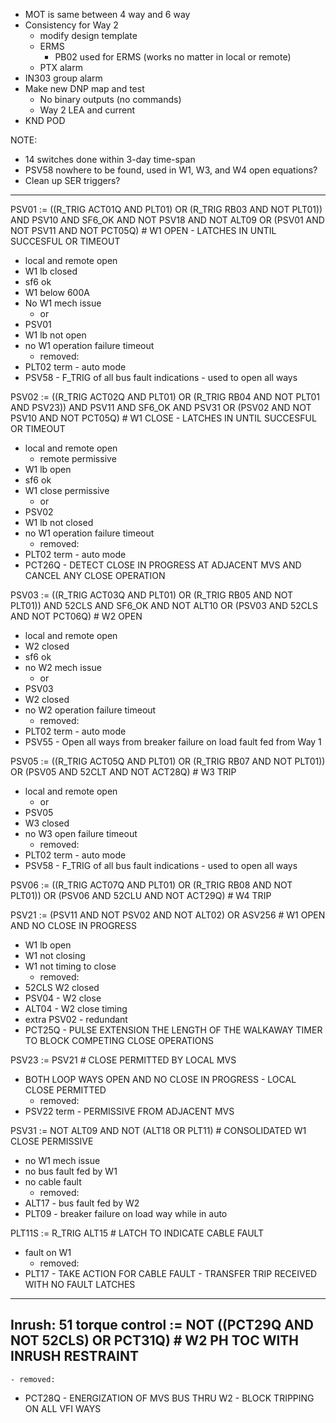 - MOT is same between 4 way and 6 way
- Consistency for Way 2
	- modify design template
	- ERMS
		- PB02 used for ERMS (works no matter in local or remote)
	- PTX alarm
- IN303 group alarm
- Make new DNP map and test
	- No binary outputs (no commands)
	- Way 2 LEA and current
- KND POD

NOTE:
- 14 switches done within 3-day time-span
- PSV58 nowhere to be found, used in W1, W3, and W4 open equations?
- Clean up SER triggers?

---

PSV01 := ((R_TRIG ACT01Q AND PLT01) OR (R_TRIG RB03 AND NOT PLT01)) AND PSV10 AND SF6_OK AND NOT PSV18 AND NOT ALT09 OR (PSV01 AND NOT PSV11 AND NOT PCT05Q) # W1 OPEN - LATCHES IN UNTIL SUCCESFUL OR TIMEOUT
- local and remote open
- W1 lb closed
- sf6 ok
- W1 below 600A
- No W1 mech issue
	- or
- PSV01
- W1 lb not open
- no W1 operation failure timeout
	- removed:
- PLT02 term - auto mode
- PSV58 - F_TRIG of all bus fault indications - used to open all ways

PSV02 := ((R_TRIG ACT02Q AND PLT01) OR (R_TRIG RB04 AND NOT PLT01 AND PSV23)) AND PSV11 AND SF6_OK AND PSV31 OR (PSV02 AND NOT PSV10 AND NOT PCT05Q) # W1 CLOSE - LATCHES IN UNTIL SUCCESFUL OR TIMEOUT
- local and remote open
	- remote permissive
- W1 lb open
- sf6 ok
- W1 close permissive
	- or
- PSV02
- W1 lb not closed
- no W1 operation failure timeout
	- removed:
- PLT02 term - auto mode
- PCT26Q - DETECT CLOSE IN PROGRESS AT ADJACENT MVS AND CANCEL ANY CLOSE OPERATION

PSV03 := ((R_TRIG ACT03Q AND PLT01) OR (R_TRIG RB05 AND NOT PLT01)) AND 52CLS AND SF6_OK AND NOT ALT10 OR (PSV03 AND 52CLS AND NOT PCT06Q) # W2 OPEN
- local and remote open
- W2 closed
- sf6 ok
- no W2 mech issue
	- or
- PSV03
- W2 closed
- no W2 operation failure timeout
	- removed:
- PLT02 term - auto mode
- PSV55 - Open all ways from breaker failure on load fault fed from Way 1

PSV05 := ((R_TRIG ACT05Q AND PLT01) OR (R_TRIG RB07 AND NOT PLT01)) OR (PSV05 AND 52CLT AND NOT ACT28Q) # W3 TRIP
- local and remote open
	- or
- PSV05
- W3 closed
- no W3 open failure timeout
	- removed:
- PLT02 term - auto mode
- PSV58 - F_TRIG of all bus fault indications - used to open all ways

PSV06 := ((R_TRIG ACT07Q AND PLT01) OR (R_TRIG RB08 AND NOT PLT01)) OR (PSV06 AND 52CLU AND NOT ACT29Q) # W4 TRIP

PSV21 := (PSV11 AND NOT PSV02 AND NOT ALT02) OR ASV256 # W1 OPEN AND NO CLOSE IN PROGRESS
- W1 lb open
- W1 not closing
- W1 not timing to close
	- removed:
- 52CLS W2 closed
- PSV04 - W2 close
- ALT04 - W2 close timing
- extra PSV02 - redundant
- PCT25Q - PULSE EXTENSION THE LENGTH OF THE WALKAWAY TIMER TO BLOCK COMPETING CLOSE OPERATIONS

PSV23 := PSV21 # CLOSE PERMITTED BY LOCAL MVS
- BOTH LOOP WAYS OPEN AND NO CLOSE IN PROGRESS - LOCAL CLOSE PERMITTED
	- removed:
- PSV22 term - PERMISSIVE FROM ADJACENT MVS

PSV31 := NOT ALT09 AND NOT (ALT18 OR PLT11) # CONSOLIDATED W1 CLOSE PERMISSIVE
- no W1 mech issue
- no bus fault fed by W1
- no cable fault
	- removed:
- ALT17 - bus fault fed by W2 
- PLT09 - breaker failure on load way while in auto

PLT11S := R_TRIG ALT15 # LATCH TO INDICATE CABLE FAULT
- fault on W1
	- removed:
- PLT17 - TAKE ACTION FOR CABLE FAULT - TRANSFER TRIP RECEIVED WITH NO FAULT LATCHES

---
Inrush:
51 torque control := NOT ((PCT29Q AND NOT 52CLS) OR PCT31Q) # W2 PH TOC WITH INRUSH RESTRAINT
- 
	- removed:
- PCT28Q - ENERGIZATION OF MVS BUS THRU W2 - BLOCK TRIPPING ON ALL VFI WAYS